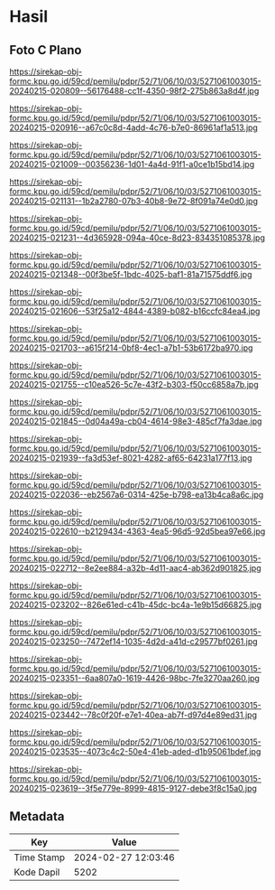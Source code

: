# Hasil

## Foto C Plano

https://sirekap-obj-formc.kpu.go.id/59cd/pemilu/pdpr/52/71/06/10/03/5271061003015-20240215-020809--56176488-cc1f-4350-98f2-275b863a8d4f.jpg

https://sirekap-obj-formc.kpu.go.id/59cd/pemilu/pdpr/52/71/06/10/03/5271061003015-20240215-020916--a67c0c8d-4add-4c76-b7e0-86961af1a513.jpg

https://sirekap-obj-formc.kpu.go.id/59cd/pemilu/pdpr/52/71/06/10/03/5271061003015-20240215-021009--00356236-1d01-4a4d-91f1-a0ce1b15bd14.jpg

https://sirekap-obj-formc.kpu.go.id/59cd/pemilu/pdpr/52/71/06/10/03/5271061003015-20240215-021131--1b2a2780-07b3-40b8-9e72-8f091a74e0d0.jpg

https://sirekap-obj-formc.kpu.go.id/59cd/pemilu/pdpr/52/71/06/10/03/5271061003015-20240215-021231--4d365928-094a-40ce-8d23-834351085378.jpg

https://sirekap-obj-formc.kpu.go.id/59cd/pemilu/pdpr/52/71/06/10/03/5271061003015-20240215-021348--00f3be5f-1bdc-4025-baf1-81a71575ddf6.jpg

https://sirekap-obj-formc.kpu.go.id/59cd/pemilu/pdpr/52/71/06/10/03/5271061003015-20240215-021606--53f25a12-4844-4389-b082-b16ccfc84ea4.jpg

https://sirekap-obj-formc.kpu.go.id/59cd/pemilu/pdpr/52/71/06/10/03/5271061003015-20240215-021703--a615f214-0bf8-4ec1-a7b1-53b6172ba970.jpg

https://sirekap-obj-formc.kpu.go.id/59cd/pemilu/pdpr/52/71/06/10/03/5271061003015-20240215-021755--c10ea526-5c7e-43f2-b303-f50cc6858a7b.jpg

https://sirekap-obj-formc.kpu.go.id/59cd/pemilu/pdpr/52/71/06/10/03/5271061003015-20240215-021845--0d04a49a-cb04-4614-98e3-485cf7fa3dae.jpg

https://sirekap-obj-formc.kpu.go.id/59cd/pemilu/pdpr/52/71/06/10/03/5271061003015-20240215-021939--fa3d53ef-8021-4282-af65-64231a177f13.jpg

https://sirekap-obj-formc.kpu.go.id/59cd/pemilu/pdpr/52/71/06/10/03/5271061003015-20240215-022036--eb2567a6-0314-425e-b798-ea13b4ca8a6c.jpg

https://sirekap-obj-formc.kpu.go.id/59cd/pemilu/pdpr/52/71/06/10/03/5271061003015-20240215-022610--b2129434-4363-4ea5-96d5-92d5bea97e66.jpg

https://sirekap-obj-formc.kpu.go.id/59cd/pemilu/pdpr/52/71/06/10/03/5271061003015-20240215-022712--8e2ee884-a32b-4d11-aac4-ab362d901825.jpg

https://sirekap-obj-formc.kpu.go.id/59cd/pemilu/pdpr/52/71/06/10/03/5271061003015-20240215-023202--826e61ed-c41b-45dc-bc4a-1e9b15d66825.jpg

https://sirekap-obj-formc.kpu.go.id/59cd/pemilu/pdpr/52/71/06/10/03/5271061003015-20240215-023250--7472ef14-1035-4d2d-a41d-c29577bf0261.jpg

https://sirekap-obj-formc.kpu.go.id/59cd/pemilu/pdpr/52/71/06/10/03/5271061003015-20240215-023351--6aa807a0-1619-4426-98bc-7fe3270aa260.jpg

https://sirekap-obj-formc.kpu.go.id/59cd/pemilu/pdpr/52/71/06/10/03/5271061003015-20240215-023442--78c0f20f-e7e1-40ea-ab7f-d97d4e89ed31.jpg

https://sirekap-obj-formc.kpu.go.id/59cd/pemilu/pdpr/52/71/06/10/03/5271061003015-20240215-023535--4073c4c2-50e4-41eb-aded-d1b95061bdef.jpg

https://sirekap-obj-formc.kpu.go.id/59cd/pemilu/pdpr/52/71/06/10/03/5271061003015-20240215-023619--3f5e779e-8999-4815-9127-debe3f8c15a0.jpg


## Metadata

| Key        | Value               |
| ---------- | ------------------- |
| Time Stamp | 2024-02-27 12:03:46 |
| Kode Dapil | 5202                |



